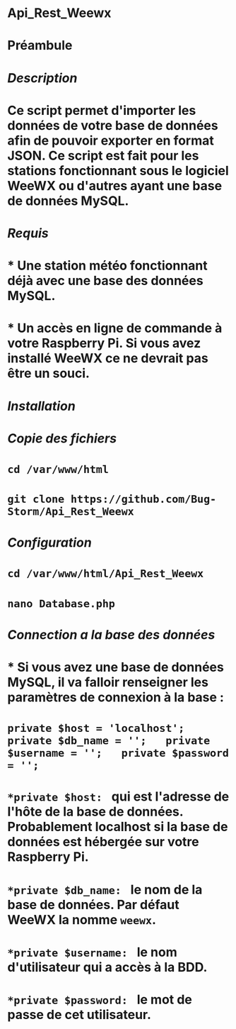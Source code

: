 # Api_Rest_Weewx



# Préambule  

# _Description_  

# Ce script permet d'importer  les  données de votre base de données afin de pouvoir exporter en format JSON.  Ce script est fait pour les stations fonctionnant sous le logiciel WeeWX ou d'autres ayant une base de données MySQL.  


# _Requis_ 

# * Une station météo fonctionnant déjà avec une base des données MySQL.
# * Un accès en ligne de commande à votre Raspberry Pi. Si vous avez installé WeeWX ce ne devrait pas être un souci.   



# _Installation_


# _Copie des fichiers_

# ` cd /var/www/html `
# ` git clone https://github.com/Bug-Storm/Api_Rest_Weewx `  

# _Configuration_

# ` cd /var/www/html/Api_Rest_Weewx `
# ` nano Database.php `

# _Connection a la base des données_ 

# * Si vous avez une base de données MySQL, il va falloir renseigner les paramètres de connexion à la base :
# ` private $host = 'localhost';   private $db_name = '';   private $username = '';   private $password = '';   `

#  ` *private $host:  ` qui est l'adresse de l'hôte de la base de données. Probablement localhost si la base de données est hébergée sur votre Raspberry Pi.  

# ` *private $db_name:  ` le nom de la base de données. Par défaut WeeWX la nomme ` weewx `.  

# ` *private $username:  ` le nom d'utilisateur qui a accès à la BDD.

# ` *private $password:  `  le mot de passe de cet utilisateur.  
